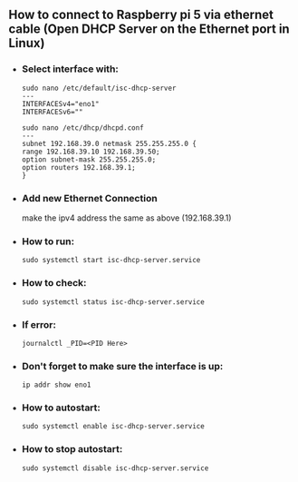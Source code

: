 ## How to connect to Raspberry pi 5 via ethernet cable (Open DHCP Server on the Ethernet port in Linux)
- ### Select interface with:
  ```
  sudo nano /etc/default/isc-dhcp-server
  ---
  INTERFACESv4="eno1"
  INTERFACESv6=""

  sudo nano /etc/dhcp/dhcpd.conf
  ---
  subnet 192.168.39.0 netmask 255.255.255.0 {
  range 192.168.39.10 192.168.39.50;
  option subnet-mask 255.255.255.0;
  option routers 192.168.39.1;
  }
  ```

- ### Add new Ethernet Connection
  make the ipv4 address the same as above (192.168.39.1)
- ### How to run:
  ```
  sudo systemctl start isc-dhcp-server.service
  ```
- ### How to check:
  ```
  sudo systemctl status isc-dhcp-server.service
  ```
- ### If error:
  ```
  journalctl _PID=<PID Here>
  ```
- ### Don't forget to make sure the interface is up:
  ```
  ip addr show eno1
  ```
- ### How to autostart:
  ```
  sudo systemctl enable isc-dhcp-server.service
  ```
- ### How to stop autostart:
  ```
  sudo systemctl disable isc-dhcp-server.service
  ```
